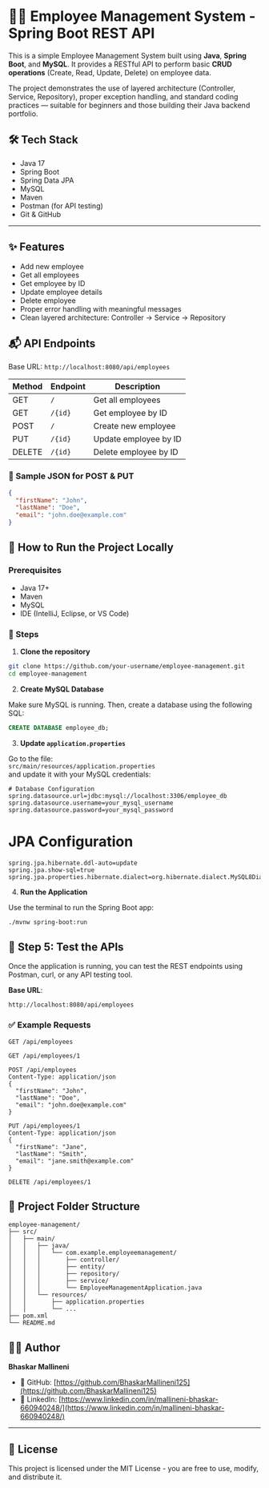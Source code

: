 # 🧑‍💼 Employee Management System - Spring Boot REST API

This is a simple Employee Management System built using **Java**, **Spring Boot**, and **MySQL**. It provides a RESTful API to perform basic **CRUD operations** (Create, Read, Update, Delete) on employee data.

The project demonstrates the use of layered architecture (Controller, Service, Repository), proper exception handling, and standard coding practices — suitable for beginners and those building their Java backend portfolio.

## 🛠️ Tech Stack

- Java 17
- Spring Boot
- Spring Data JPA
- MySQL
- Maven
- Postman (for API testing)
- Git & GitHub

---

## ✨ Features

- Add new employee
- Get all employees
- Get employee by ID
- Update employee details
- Delete employee
- Proper error handling with meaningful messages
- Clean layered architecture: Controller → Service → Repository

## 📬 API Endpoints

Base URL: `http://localhost:8080/api/employees`

| Method | Endpoint               | Description             |
|--------|------------------------|-------------------------|
| GET    | `/`                    | Get all employees       |
| GET    | `/{id}`                | Get employee by ID      |
| POST   | `/`                    | Create new employee     |
| PUT    | `/{id}`                | Update employee by ID   |
| DELETE | `/{id}`                | Delete employee by ID   |

### 📌 Sample JSON for POST & PUT

```json
{
  "firstName": "John",
  "lastName": "Doe",
  "email": "john.doe@example.com"
}
```

## 🚀 How to Run the Project Locally

### Prerequisites
- Java 17+
- Maven
- MySQL
- IDE (IntelliJ, Eclipse, or VS Code)

### 🧰 Steps

1. **Clone the repository**

```bash
git clone https://github.com/your-username/employee-management.git
cd employee-management
```

2. **Create MySQL Database**

Make sure MySQL is running. Then, create a database using the following SQL:

```sql
CREATE DATABASE employee_db;
```
3. **Update `application.properties`**

Go to the file:  
`src/main/resources/application.properties`  
and update it with your MySQL credentials:

```properties
# Database Configuration
spring.datasource.url=jdbc:mysql://localhost:3306/employee_db
spring.datasource.username=your_mysql_username
spring.datasource.password=your_mysql_password
```
# JPA Configuration
```
spring.jpa.hibernate.ddl-auto=update
spring.jpa.show-sql=true
spring.jpa.properties.hibernate.dialect=org.hibernate.dialect.MySQL8Dialect
```
4. **Run the Application**

Use the terminal to run the Spring Boot app:

```bash
./mvnw spring-boot:run
```
## 🧪 Step 5: Test the APIs

Once the application is running, you can test the REST endpoints using Postman, curl, or any API testing tool.

**Base URL**:
```
http://localhost:8080/api/employees
```
### ✅ Example Requests

```http
GET /api/employees

GET /api/employees/1

POST /api/employees
Content-Type: application/json
{
  "firstName": "John",
  "lastName": "Doe",
  "email": "john.doe@example.com"
}

PUT /api/employees/1
Content-Type: application/json
{
  "firstName": "Jane",
  "lastName": "Smith",
  "email": "jane.smith@example.com"
}

DELETE /api/employees/1
```
## 📁 Project Folder Structure
```
employee-management/
├── src/
│   ├── main/
│   │   ├── java/
│   │   │   └── com.example.employeemanagement/
│   │   │       ├── controller/
│   │   │       ├── entity/
│   │   │       ├── repository/
│   │   │       ├── service/
│   │   │       └── EmployeeManagementApplication.java
│   │   └── resources/
│   │       ├── application.properties
│   │       └── ...
├── pom.xml
└── README.md
```

## 🙋‍♂️ Author

**Bhaskar Mallineni**

- 🔗 GitHub: [https://github.com/BhaskarMallineni125](https://github.com/BhaskarMallineni125)
- 💼 LinkedIn: [https://www.linkedin.com/in/mallineni-bhaskar-660940248/](https://www.linkedin.com/in/mallineni-bhaskar-660940248/)

---

## 📌 License

This project is licensed under the MIT License - you are free to use, modify, and distribute it.
